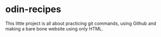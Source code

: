 # odin-recipes
This little project is all about practicing git commands, using Github and making a bare bone website using only HTML. 